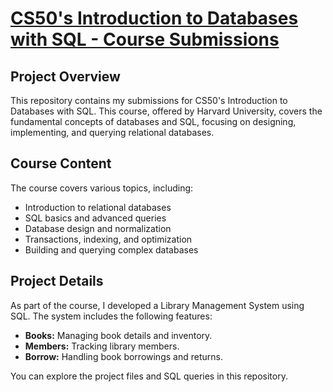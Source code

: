 # [CS50's Introduction to Databases with SQL - Course Submissions](https://cs50.harvard.edu/sql/2024/)

## Project Overview

This repository contains my submissions for CS50's Introduction to Databases with SQL. This course, offered by Harvard University, covers the fundamental concepts of databases and SQL, focusing on designing, implementing, and querying relational databases.

## Course Content

The course covers various topics, including:

- Introduction to relational databases
- SQL basics and advanced queries
- Database design and normalization
- Transactions, indexing, and optimization
- Building and querying complex databases

## Project Details

As part of the course, I developed a Library Management System using SQL. The system includes the following features:

- **Books:** Managing book details and inventory.
- **Members:** Tracking library members.
- **Borrow:** Handling book borrowings and returns.

You can explore the project files and SQL queries in this repository.
